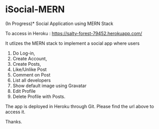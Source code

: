 # iSocial-MERN 
(In Progress)*
Social Application using MERN Stack

To access in Heroku : https://salty-forest-79452.herokuapp.com/

It utlizes the MERN stack to implement a social app where users 
1. Do Log-in,
2. Create Account,
3. Create Posts,
4. Like/Unlike Post
5. Comment on Post
6. List all developers
7. Show default image using Gravatar
8. Edit Profile
9. Delete Profile with Posts.

The app is deployed in Heroku through Git. Please find the url above to access it.

Thanks.
